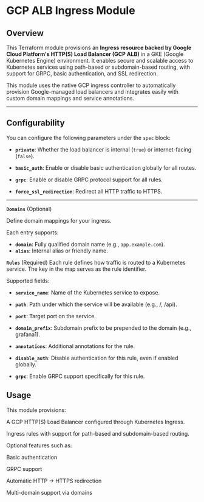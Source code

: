 # GCP ALB Ingress Module

## Overview

This Terraform module provisions an **Ingress resource backed by Google Cloud Platform's HTTP(S) Load Balancer (GCP ALB)** in a GKE (Google Kubernetes Engine) environment. It enables secure and scalable access to Kubernetes services using path-based or subdomain-based routing, with support for GRPC, basic authentication, and SSL redirection.

This module uses the native GCP ingress controller to automatically provision Google-managed load balancers and integrates easily with custom domain mappings and service annotations.

---

## Configurability

You can configure the following parameters under the `spec` block:

- **`private`**: 
  Whether the load balancer is internal (`true`) or internet-facing (`false`).

- **`basic_auth`**: 
  Enable or disable basic authentication globally for all routes.

- **`grpc`**: 
  Enable or disable GRPC protocol support for all rules.

- **`force_ssl_redirection`**:
  Redirect all HTTP traffic to HTTPS.

---

**`Domains`** (Optional)

Define domain mappings for your ingress.

Each entry supports:

- **`domain`**: Fully qualified domain name (e.g., `app.example.com`).
- **`alias`**: Internal alias or friendly name.

**`Rules`** (Required)
Each rule defines how traffic is routed to a Kubernetes service. The key in the map serves as the rule identifier.

Supported fields:

- **`service_name`**: Name of the Kubernetes service to expose.

- **`path`**: Path under which the service will be available (e.g., /, /api).

- **`port`**: Target port on the service.

- **`domain_prefix`**: Subdomain prefix to be prepended to the domain (e.g., grafana1).

- **`annotations`**: Additional annotations for the rule.

- **`disable_auth`**: Disable authentication for this rule, even if enabled globally.

- **`grpc`**: Enable GRPC support specifically for this rule.

## Usage
This module provisions:

A GCP HTTP(S) Load Balancer configured through Kubernetes Ingress.

Ingress rules with support for path-based and subdomain-based routing.

Optional features such as:

Basic authentication

GRPC support

Automatic HTTP → HTTPS redirection

Multi-domain support via domains

